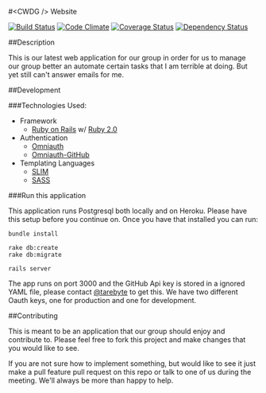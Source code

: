 #&lt;CWDG /&gt; Website

[![Build Status](https://travis-ci.org/CWDG/cwdg-website.png)](https://travis-ci.org/CWDG/cwdg-website)
[![Code Climate](https://codeclimate.com/github/CWDG/psychic-octo-wallhack.png)](https://codeclimate.com/github/CWDG/psychic-octo-wallhack)
[![Coverage Status](https://coveralls.io/repos/CWDG/psychic-octo-wallhack/badge.png)](https://coveralls.io/r/CWDG/psychic-octo-wallhack)
[![Dependency Status](https://gemnasium.com/CWDG/cwdg-website.png)](https://gemnasium.com/CWDG/cwdg-website)

##Description

This is our latest web application for our group in
order for us to manage our group better an automate
certain tasks that I am terrible at doing. 
But yet still can't answer emails for me.

##Development

###Technologies Used:

* Framework
  * [Ruby on Rails](http://rubyonrails.org/) w/ [Ruby 2.0](http://ruby-lang.org)
* Authentication
  * [Omniauth](https://github.com/intridea/omniauth)
  * [Omniauth-GitHub](https://github.com/intridea/omniauth-github)
* Templating Languages
  * [SLIM](http://slim-lang.com)
  * [SASS](http://sass-lang.com/)

###Run this application

This application runs Postgresql both locally and on Heroku.
Please have this setup before you continue on.
Once you have that installed you can run:

    bundle install

    rake db:create
    rake db:migrate

    rails server

The app runs on port 3000 and the GitHub Api key is stored in a ignored YAML file, please contact [@tarebyte](http://github.com/tarebyte)
to get this. We have two different Oauth keys, one for production and one for development.

##Contributing

This is meant to be an application that our group should enjoy and contribute to.
Please feel free to fork this project and make changes that you would like to see.

If you are not sure how to implement something, but would like to see it just make a pull feature pull
request on this repo or talk to one of us during the meeting. We'll always be more than happy to help.
